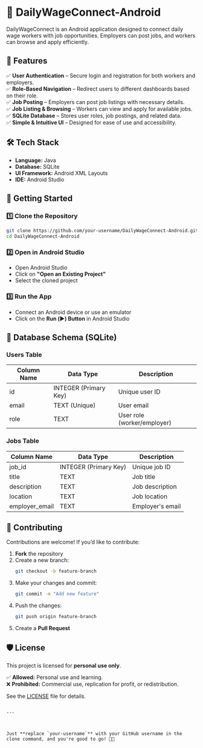 # 🚀 DailyWageConnect-Android  

DailyWageConnect is an Android application designed to connect daily wage workers with job opportunities. Employers can post jobs, and workers can browse and apply efficiently.  

## 📱 Features  
✅ **User Authentication** – Secure login and registration for both workers and employers.  
✅ **Role-Based Navigation** – Redirect users to different dashboards based on their role.  
✅ **Job Posting** – Employers can post job listings with necessary details.  
✅ **Job Listing & Browsing** – Workers can view and apply for available jobs.  
✅ **SQLite Database** – Stores user roles, job postings, and related data.  
✅ **Simple & Intuitive UI** – Designed for ease of use and accessibility.  

## 🛠 Tech Stack  
- **Language:** Java  
- **Database:** SQLite  
- **UI Framework:** Android XML Layouts  
- **IDE:** Android Studio  

## 🚀 Getting Started  

### 1️⃣ Clone the Repository  
```sh
git clone https://github.com/your-username/DailyWageConnect-Android.git  
cd DailyWageConnect-Android  
```  

### 2️⃣ Open in Android Studio  
- Open Android Studio  
- Click on **"Open an Existing Project"**  
- Select the cloned project  

### 3️⃣ Run the App  
- Connect an Android device or use an emulator  
- Click on the **Run (▶️) Button** in Android Studio  

## 📌 Database Schema (SQLite)  

### **Users Table**  
| Column Name  | Data Type | Description              |  
|-------------|----------|--------------------------|  
| id          | INTEGER (Primary Key) | Unique user ID |  
| email       | TEXT (Unique) | User email |  
| role        | TEXT | User role (worker/employer) |  

### **Jobs Table**  
| Column Name       | Data Type | Description           |  
|------------------|----------|-----------------------|  
| job_id          | INTEGER (Primary Key) | Unique job ID |  
| title          | TEXT | Job title |  
| description    | TEXT | Job description |  
| location      | TEXT | Job location |  
| employer_email | TEXT | Employer's email |  

## 🤝 Contributing  
Contributions are welcome! If you’d like to contribute:  

1. **Fork** the repository  
2. Create a new branch:  
   ```sh
   git checkout -b feature-branch  
   ```  
3. Make your changes and commit:  
   ```sh
   git commit -m "Add new feature"  
   ```  
4. Push the changes:  
   ```sh
   git push origin feature-branch  
   ```  
5. Create a **Pull Request**  

## 🛡 License  
This project is licensed for **personal use only**.  

✅ **Allowed:** Personal use and learning.  
❌ **Prohibited:** Commercial use, replication for profit, or redistribution.  

See the [LICENSE](./LICENSE) file for details.  
```

---



Just **replace `your-username`** with your GitHub username in the clone command, and you're good to go! 🚀🔥

